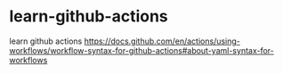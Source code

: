 # learn-github-actions
learn github actions
https://docs.github.com/en/actions/using-workflows/workflow-syntax-for-github-actions#about-yaml-syntax-for-workflows
